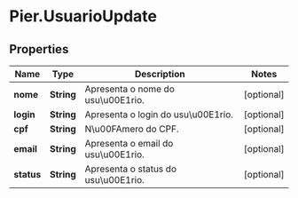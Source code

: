 # Pier.UsuarioUpdate

## Properties
Name | Type | Description | Notes
------------ | ------------- | ------------- | -------------
**nome** | **String** | Apresenta o nome do usu\u00E1rio. | [optional] 
**login** | **String** | Apresenta o login do usu\u00E1rio. | [optional] 
**cpf** | **String** | N\u00FAmero do CPF. | [optional] 
**email** | **String** | Apresenta o email do usu\u00E1rio. | [optional] 
**status** | **String** | Apresenta o status do usu\u00E1rio. | [optional] 


